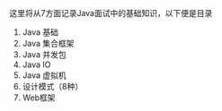 



这里将从7方面记录Java面试中的基础知识，以下便是目录



1. Java 基础
2. Java 集合框架
3. Java 并发包
4. Java IO
5. Java 虚拟机
6. 设计模式（8种）
7. Web框架
